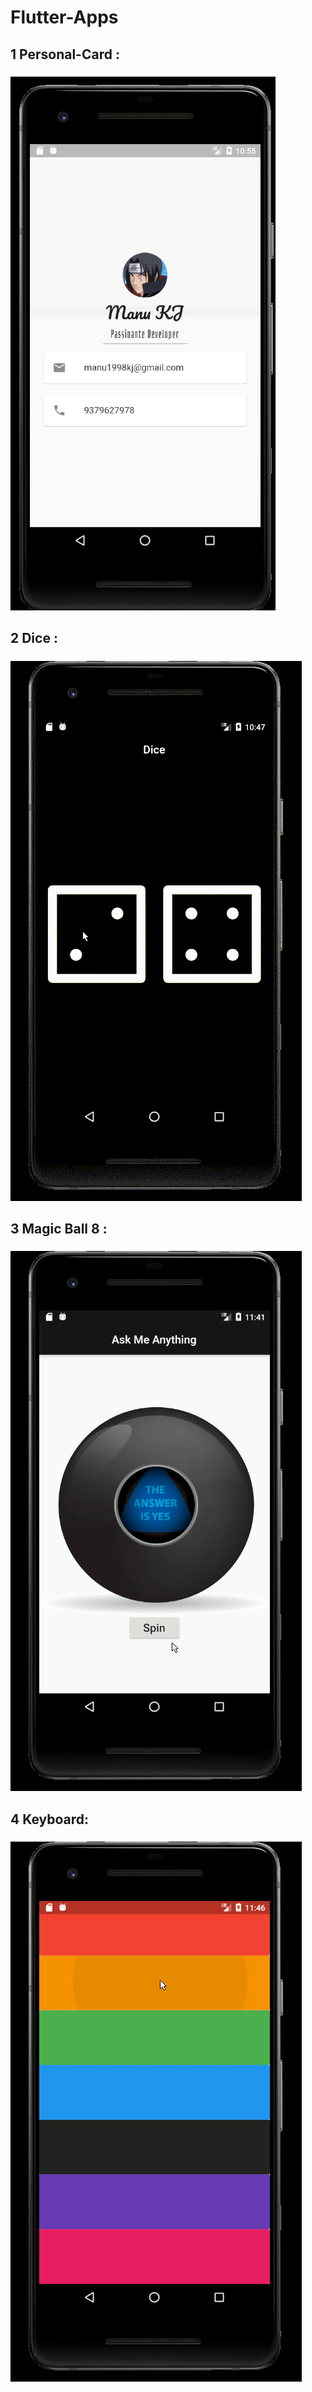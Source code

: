 # Flutter-Apps
## 1 Personal-Card :
##### 
  ![GitHub Logo](/personal_card/image.png) 
## 2 Dice :
##### 
  ![GitHub Logo](/dice/image.gif) 
## 3 Magic Ball 8 :
##### 
  ![GitHub Logo](/magic8/image.gif.gif) 
## 4 Keyboard:
##### 
  ![GitHub Logo](/keyboard/image.gif) 
